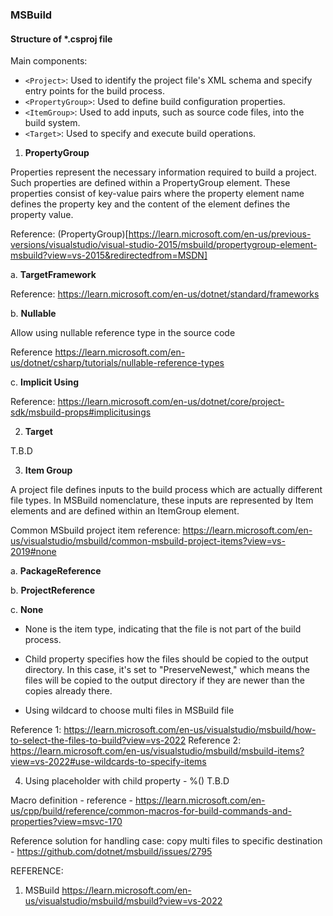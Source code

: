 ### MSBuild

#### Structure of *.csproj file
Main components:
- `<Project>`: Used to identify the project file's XML schema and specify entry points for the build process.
- `<PropertyGroup>`: Used to define build configuration properties.
- `<ItemGroup>`: Used to add inputs, such as source code files, into the build system.
- `<Target>`: Used to specify and execute build operations.

1. **PropertyGroup**

Properties represent the necessary information required to build a project. Such properties are defined within a PropertyGroup element. These properties consist of key-value pairs where the property element name defines the property key and the content of the element defines the property value.

Reference: (PropertyGroup)[https://learn.microsoft.com/en-us/previous-versions/visualstudio/visual-studio-2015/msbuild/propertygroup-element-msbuild?view=vs-2015&redirectedfrom=MSDN]

a. **TargetFramework**

Reference: https://learn.microsoft.com/en-us/dotnet/standard/frameworks

b. **Nullable**

Allow using nullable reference type in the source code

Reference https://learn.microsoft.com/en-us/dotnet/csharp/tutorials/nullable-reference-types

c. **Implicit Using**

Reference: https://learn.microsoft.com/en-us/dotnet/core/project-sdk/msbuild-props#implicitusings

2. **Target** 

T.B.D

3. **Item Group**

A project file defines inputs to the build process which are actually different file types. In MSBuild nomenclature, these inputs are represented by Item elements and are defined within an ItemGroup element. 

Common MSbuild project item reference: https://learn.microsoft.com/en-us/visualstudio/msbuild/common-msbuild-project-items?view=vs-2019#none

a. **PackageReference**

b. **ProjectReference**

c. **None**

- None is the item type, indicating that the file is not part of the build process.

- Child property <CopyToOutputDirectory> specifies how the files should be copied to the output directory. In this case, it's set to "PreserveNewest," which means the files will be copied to the output directory if they are newer than the copies already there.

- Using wildcard to choose multi files in MSBuild file

Reference 1: https://learn.microsoft.com/en-us/visualstudio/msbuild/how-to-select-the-files-to-build?view=vs-2022
Reference 2: https://learn.microsoft.com/en-us/visualstudio/msbuild/msbuild-items?view=vs-2022#use-wildcards-to-specify-items

4. Using placeholder with <Link> child property - %()
T.B.D

Macro definition - reference - https://learn.microsoft.com/en-us/cpp/build/reference/common-macros-for-build-commands-and-properties?view=msvc-170

Reference solution for handling case: copy multi files to specific destination - https://github.com/dotnet/msbuild/issues/2795

REFERENCE:

1. MSBuild https://learn.microsoft.com/en-us/visualstudio/msbuild/msbuild?view=vs-2022